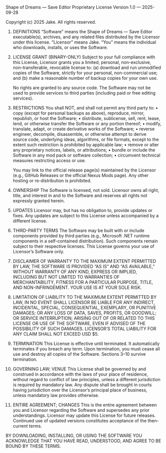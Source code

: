 Shape of Dreams — Save Editor
Proprietary License
Version 1.0 — 2025-09-28

Copyright (c) 2025 Jake. All rights reserved.

1) DEFINITIONS
   “Software” means the Shape of Dreams — Save Editor executable(s), archives, and any related
   files distributed by the Licensor under this license. “Licensor” means Jake. “You” means the
   individual who downloads, installs, or uses the Software.

2) LICENSE GRANT (BINARY-ONLY)
   Subject to your full compliance with this License, Licensor grants you a limited, personal,
   non-exclusive, non-transferable, revocable license to:
     (a) download and run unmodified copies of the Software, strictly for your personal,
         non-commercial use; and
     (b) make a reasonable number of backup copies for your own use.

   No rights are granted to any source code. The Software may not be used to provide services
   to third parties (including paid or free editing services).

3) RESTRICTIONS
   You shall NOT, and shall not permit any third party to:
     • copy (except for personal backups as above), reproduce, mirror, republish, or host the
       Software;
     • distribute, sublicense, sell, rent, lease, lend, or otherwise transfer the Software or any
       portion thereof;
     • modify, translate, adapt, or create derivative works of the Software;
     • reverse engineer, decompile, disassemble, or otherwise attempt to derive source code,
       underlying ideas, algorithms, or file formats, except to the extent such restriction is
       prohibited by applicable law;
     • remove or alter any proprietary notices, labels, or attributions;
     • bundle or include the Software in any mod pack or software collection;
     • circumvent technical measures restricting access or use.

   You may link to the official release page(s) maintained by the Licensor (e.g., GitHub Releases
   or the official Nexus Mods page). Any other hosting or re-distribution is prohibited.

4) OWNERSHIP
   The Software is licensed, not sold. Licensor owns all right, title, and interest in and to the
   Software and reserves all rights not expressly granted herein.

5) UPDATES
   Licensor may, but has no obligation to, provide updates or fixes. Any updates are subject to this
   License unless accompanied by a different license.

6) THIRD-PARTY TERMS
   The Software may be built with or include components provided by third parties (e.g., Microsoft
   .NET runtime components in a self-contained distribution). Such components remain subject to
   their respective licenses. This License governs your use of Licensor’s Software only.

7) DISCLAIMER OF WARRANTY
   TO THE MAXIMUM EXTENT PERMITTED BY LAW, THE SOFTWARE IS PROVIDED “AS IS” AND “AS AVAILABLE,”
   WITHOUT WARRANTY OF ANY KIND, EXPRESS OR IMPLIED, INCLUDING BUT NOT LIMITED TO WARRANTIES OF
   MERCHANTABILITY, FITNESS FOR A PARTICULAR PURPOSE, TITLE, AND NON-INFRINGEMENT. YOUR USE IS
   AT YOUR SOLE RISK.

8) LIMITATION OF LIABILITY
   TO THE MAXIMUM EXTENT PERMITTED BY LAW, IN NO EVENT SHALL LICENSOR BE LIABLE FOR ANY INDIRECT,
   INCIDENTAL, SPECIAL, CONSEQUENTIAL, EXEMPLARY, OR PUNITIVE DAMAGES; OR ANY LOSS OF DATA, SAVES,
   PROFITS, OR GOODWILL; OR SERVICE INTERRUPTION; ARISING OUT OF OR RELATED TO THIS LICENSE OR USE
   OF THE SOFTWARE, EVEN IF ADVISED OF THE POSSIBILITY OF SUCH DAMAGES. LICENSOR’S TOTAL LIABILITY
   FOR ANY CLAIM SHALL NOT EXCEED USD $5.

9) TERMINATION
   This License is effective until terminated. It automatically terminates if you breach any term.
   Upon termination, you must cease all use and destroy all copies of the Software. Sections 3–10
   survive termination.

10) GOVERNING LAW; VENUE
   This License shall be governed by and construed in accordance with the laws of your place of
   residence, without regard to conflict of law principles, unless a different jurisdiction is
   required by mandatory law. Any dispute shall be brought in courts having jurisdiction over the
   Licensor’s principal place of business, unless mandatory law provides otherwise.

11) ENTIRE AGREEMENT; CHANGES
   This is the entire agreement between you and Licensor regarding the Software and supersedes any
   prior understandings. Licensor may update this License for future releases. Continued use of
   updated versions constitutes acceptance of the then-current terms.

BY DOWNLOADING, INSTALLING, OR USING THE SOFTWARE YOU ACKNOWLEDGE THAT YOU HAVE READ, UNDERSTOOD,
AND AGREE TO BE BOUND BY THESE TERMS.
